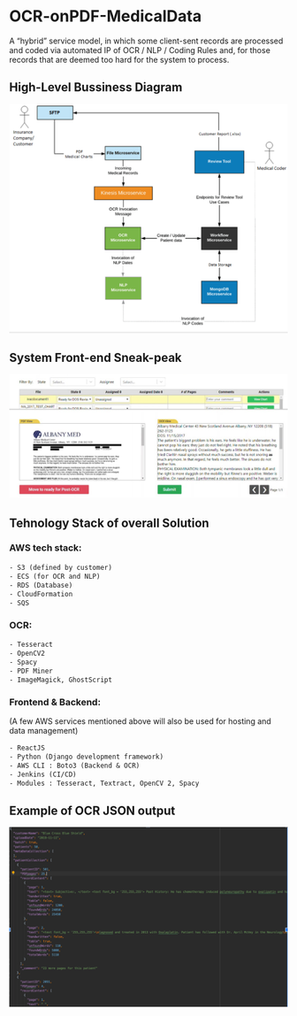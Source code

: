 # OCR-onPDF-MedicalData
A “hybrid” service model, in which some client-sent records are processed and coded via automated IP of OCR / NLP / Coding Rules and, for those records that are deemed too hard for the system to process.

## High-Level Bussiness Diagram
<p align="center">
    <img src="./media/business-flow.png">
</p>

## System Front-end Sneak-peak
<p align="center">
    <img src="./media/front-end.png">
</p>

## Tehnology Stack of overall Solution
### AWS tech stack:
```
- S3 (defined by customer)
- ECS (for OCR and NLP)
- RDS (Database)
- CloudFormation
- SQS
```

### OCR:
```
- Tesseract
- OpenCV2
- Spacy
- PDF Miner
- ImageMagick, GhostScript
```

### Frontend & Backend: 
(A few AWS services mentioned above will also be used for hosting and data management)
```
- ReactJS
- Python (Django development framework)
- AWS CLI : Boto3 (Backend & OCR)
- Jenkins (CI/CD)
- Modules : Tesseract, Textract, OpenCV 2, Spacy
```

## Example of OCR JSON output
<p align="center">
    <img src="./media/sample-JSON.png">
</p>
